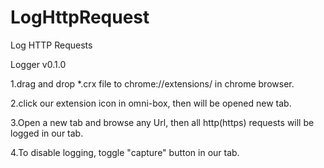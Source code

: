 # LogHttpRequest
Log HTTP Requests

Logger v0.1.0

1.drag and drop *.crx file to chrome://extensions/ in chrome browser.

2.click our extension icon in omni-box, then will be opened new tab.

3.Open a new tab and browse any Url, then all http(https) requests will be logged in our tab.

4.To disable logging, toggle "capture" button in our tab.